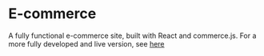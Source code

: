 # E-commerce

A fully functional e-commerce site, built with React and commerce.js. For a more fully developed and live version, see [here](https://github.com/podMod99/coffee_club)
